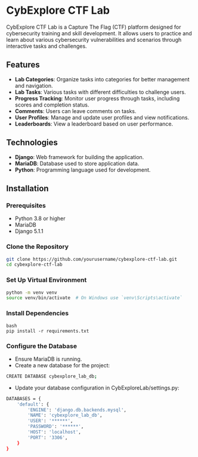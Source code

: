 # CybExplore CTF Lab

CybExplore CTF Lab is a Capture The Flag (CTF) platform designed for cybersecurity training and skill development. It allows users to practice and learn about various cybersecurity vulnerabilities and scenarios through interactive tasks and challenges.

## Features

- **Lab Categories**: Organize tasks into categories for better management and navigation.
- **Lab Tasks**: Various tasks with different difficulties to challenge users.
- **Progress Tracking**: Monitor user progress through tasks, including scores and completion status.
- **Comments**: Users can leave comments on tasks.
- **User Profiles**: Manage and update user profiles and view notifications.
- **Leaderboards**: View a leaderboard based on user performance.

## Technologies

- **Django**: Web framework for building the application.
- **MariaDB**: Database used to store application data.
- **Python**: Programming language used for development.

## Installation

### Prerequisites

- Python 3.8 or higher
- MariaDB
- Django 5.1.1

### Clone the Repository

```bash
git clone https://github.com/yourusername/cybexplore-ctf-lab.git
cd cybexplore-ctf-lab
```
### Set Up Virtual Environment

```bash
python -m venv venv
source venv/bin/activate  # On Windows use `venv\Scripts\activate`
```
### Install Dependencies
```
bash
pip install -r requirements.txt
```

### Configure the Database
- Ensure MariaDB is running.
- Create a new database for the project:
```bash
CREATE DATABASE cybexplore_lab_db;
```
- Update your database configuration in CybExploreLab/settings.py:
```bash
DATABASES = {
    'default': {
        'ENGINE': 'django.db.backends.mysql',
        'NAME': 'cybexplore_lab_db',
        'USER': '******',
        'PASSWORD': '******',
        'HOST': 'localhost',
        'PORT': '3306',
    }
}
```
